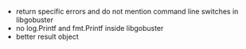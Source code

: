 * return specific errors and do not mention command line switches in libgobuster
* no log.Printf and fmt.Printf inside libgobuster
* better result object